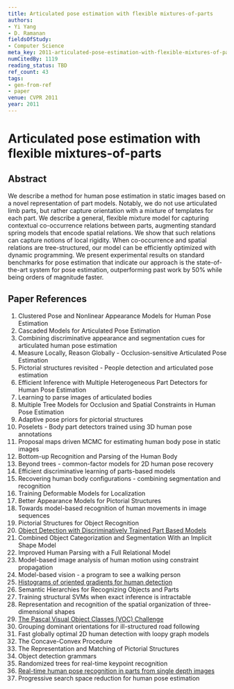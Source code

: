 ```yaml
---
title: Articulated pose estimation with flexible mixtures-of-parts
authors:
- Yi Yang
- D. Ramanan
fieldsOfStudy:
- Computer Science
meta_key: 2011-articulated-pose-estimation-with-flexible-mixtures-of-parts
numCitedBy: 1119
reading_status: TBD
ref_count: 43
tags:
- gen-from-ref
- paper
venue: CVPR 2011
year: 2011
---
```


# Articulated pose estimation with flexible mixtures-of-parts

## Abstract

We describe a method for human pose estimation in static images based on a novel representation of part models. Notably, we do not use articulated limb parts, but rather capture orientation with a mixture of templates for each part. We describe a general, flexible mixture model for capturing contextual co-occurrence relations between parts, augmenting standard spring models that encode spatial relations. We show that such relations can capture notions of local rigidity. When co-occurrence and spatial relations are tree-structured, our model can be efficiently optimized with dynamic programming. We present experimental results on standard benchmarks for pose estimation that indicate our approach is the state-of-the-art system for pose estimation, outperforming past work by 50% while being orders of magnitude faster.

## Paper References

1. Clustered Pose and Nonlinear Appearance Models for Human Pose Estimation
2. Cascaded Models for Articulated Pose Estimation
3. Combining discriminative appearance and segmentation cues for articulated human pose estimation
4. Measure Locally, Reason Globally - Occlusion-sensitive Articulated Pose Estimation
5. Pictorial structures revisited - People detection and articulated pose estimation
6. Efficient Inference with Multiple Heterogeneous Part Detectors for Human Pose Estimation
7. Learning to parse images of articulated bodies
8. Multiple Tree Models for Occlusion and Spatial Constraints in Human Pose Estimation
9. Adaptive pose priors for pictorial structures
10. Poselets - Body part detectors trained using 3D human pose annotations
11. Proposal maps driven MCMC for estimating human body pose in static images
12. Bottom-up Recognition and Parsing of the Human Body
13. Beyond trees - common-factor models for 2D human pose recovery
14. Efficient discriminative learning of parts-based models
15. Recovering human body configurations - combining segmentation and recognition
16. Training Deformable Models for Localization
17. Better Appearance Models for Pictorial Structures
18. Towards model-based recognition of human movements in image sequences
19. Pictorial Structures for Object Recognition
20. [Object Detection with Discriminatively Trained Part Based Models](2009-object-detection-with-discriminatively-trained-part-based-models)
21. Combined Object Categorization and Segmentation With an Implicit Shape Model
22. Improved Human Parsing with a Full Relational Model
23. Model-based image analysis of human motion using constraint propagation
24. Model-based vision - a program to see a walking person
25. [Histograms of oriented gradients for human detection](2005-histograms-of-oriented-gradients-for-human-detection)
26. Semantic Hierarchies for Recognizing Objects and Parts
27. Training structural SVMs when exact inference is intractable
28. Representation and recognition of the spatial organization of three-dimensional shapes
29. [The Pascal Visual Object Classes (VOC) Challenge](2009-the-pascal-visual-object-classes-voc-challenge)
30. Grouping dominant orientations for ill-structured road following
31. Fast globally optimal 2D human detection with loopy graph models
32. The Concave-Convex Procedure
33. The Representation and Matching of Pictorial Structures
34. Object detection grammars
35. Randomized trees for real-time keypoint recognition
36. [Real-time human pose recognition in parts from single depth images](2011-real-time-human-pose-recognition-in-parts-from-single-depth-images)
37. Progressive search space reduction for human pose estimation
